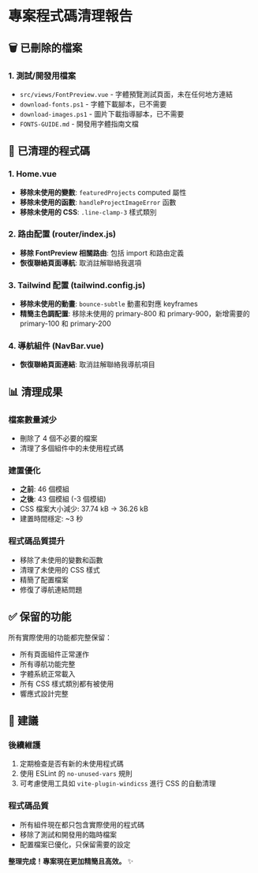 # 專案程式碼清理報告

## 🗑️ 已刪除的檔案

### 1. 測試/開發用檔案

- `src/views/FontPreview.vue` - 字體預覽測試頁面，未在任何地方連結
- `download-fonts.ps1` - 字體下載腳本，已不需要
- `download-images.ps1` - 圖片下載指導腳本，已不需要
- `FONTS-GUIDE.md` - 開發用字體指南文檔

## 🔧 已清理的程式碼

### 1. Home.vue

- **移除未使用的變數**: `featuredProjects` computed 屬性
- **移除未使用的函數**: `handleProjectImageError` 函數
- **移除未使用的 CSS**: `.line-clamp-3` 樣式類別

### 2. 路由配置 (router/index.js)

- **移除 FontPreview 相關路由**: 包括 import 和路由定義
- **恢復聯絡頁面導航**: 取消註解聯絡我選項

### 3. Tailwind 配置 (tailwind.config.js)

- **移除未使用的動畫**: `bounce-subtle` 動畫和對應 keyframes
- **精簡主色調配置**: 移除未使用的 primary-800 和 primary-900，新增需要的 primary-100 和 primary-200

### 4. 導航組件 (NavBar.vue)

- **恢復聯絡頁面連結**: 取消註解聯絡我導航項目

## 📊 清理成果

### 檔案數量減少

- 刪除了 4 個不必要的檔案
- 清理了多個組件中的未使用程式碼

### 建置優化

- **之前**: 46 個模組
- **之後**: 43 個模組 (-3 個模組)
- CSS 檔案大小減少: 37.74 kB → 36.26 kB
- 建置時間穩定: ~3 秒

### 程式碼品質提升

- 移除了未使用的變數和函數
- 清理了未使用的 CSS 樣式
- 精簡了配置檔案
- 修復了導航連結問題

## ✅ 保留的功能

所有實際使用的功能都完整保留：

- 所有頁面組件正常運作
- 所有導航功能完整
- 字體系統正常載入
- 所有 CSS 樣式類別都有被使用
- 響應式設計完整

## 🎯 建議

### 後續維護

1. 定期檢查是否有新的未使用程式碼
2. 使用 ESLint 的 `no-unused-vars` 規則
3. 可考慮使用工具如 `vite-plugin-windicss` 進行 CSS 的自動清理

### 程式碼品質

- 所有組件現在都只包含實際使用的程式碼
- 移除了測試和開發用的臨時檔案
- 配置檔案已優化，只保留需要的設定

**整理完成！專案現在更加精簡且高效。** ✨
